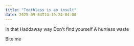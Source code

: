 ```yaml
---
title: "Toothless is an insult"
date: 2025-09-04T14:10:24-04:00
---
```


In that Haddaway way
Don't find yourself
A hurtless waste

Bite me

